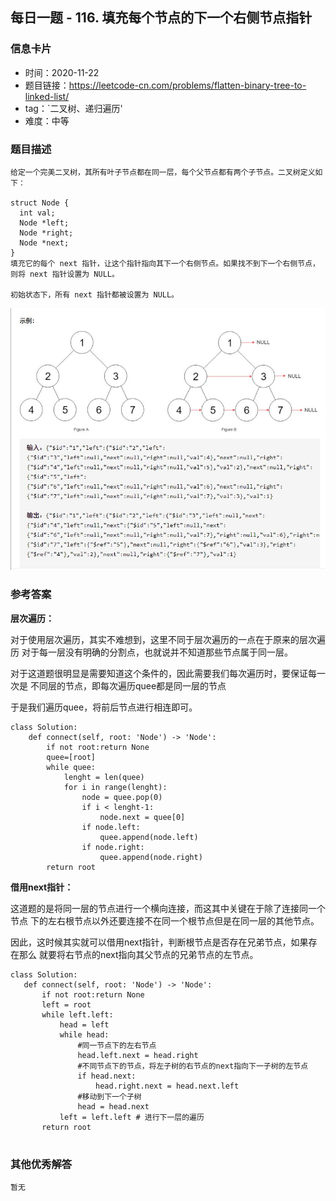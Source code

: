 ## 每日一题 - 116. 填充每个节点的下一个右侧节点指针

### 信息卡片

- 时间：2020-11-22
- 题目链接：https://leetcode-cn.com/problems/flatten-binary-tree-to-linked-list/
- tag：`二叉树、递归遍历'
- 难度：中等


### 题目描述

```
给定一个完美二叉树，其所有叶子节点都在同一层，每个父节点都有两个子节点。二叉树定义如下：

struct Node {
  int val;
  Node *left;
  Node *right;
  Node *next;
}
填充它的每个 next 指针，让这个指针指向其下一个右侧节点。如果找不到下一个右侧节点，则将 next 指针设置为 NULL。

初始状态下，所有 next 指针都被设置为 NULL。

```
![](images/1.jpg)

### 参考答案

**层次遍历：**

对于使用层次遍历，其实不难想到，这里不同于层次遍历的一点在于原来的层次遍历
对于每一层没有明确的分割点，也就说并不知道那些节点属于同一层。

对于这道题很明显是需要知道这个条件的，因此需要我们每次遍历时，要保证每一次是
不同层的节点，即每次遍历quee都是同一层的节点

于是我们遍历quee，将前后节点进行相连即可。

```
class Solution:
    def connect(self, root: 'Node') -> 'Node':
        if not root:return None
        quee=[root]
        while quee:
            lenght = len(quee)
            for i in range(lenght):
                node = quee.pop(0)
                if i < lenght-1:
                    node.next = quee[0]
                if node.left:
                    quee.append(node.left)
                if node.right:
                    quee.append(node.right)
        return root
```


**借用next指针：**
 
这道题的是将同一层的节点进行一个横向连接，而这其中关键在于除了连接同一个节点
下的左右根节点以外还要连接不在同一个根节点但是在同一层的其他节点。

因此，这时候其实就可以借用next指针，判断根节点是否存在兄弟节点，如果存在那么
就要将右节点的next指向其父节点的兄弟节点的左节点。
 
 ```
class Solution:
    def connect(self, root: 'Node') -> 'Node':
        if not root:return None
        left = root
        while left.left:
            head = left
            while head:
				#同一节点下的左右节点
                head.left.next = head.right
				#不同节点下的节点，将左子树的右节点的next指向下一子树的左节点
                if head.next:
                    head.right.next = head.next.left
                #移动到下一个子树
                head = head.next
            left = left.left # 进行下一层的遍历
        return root
           
 ```

### 其他优秀解答

```
暂无
```
 